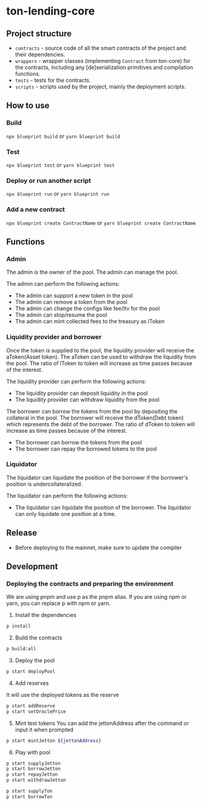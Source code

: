 # ton-lending-core

## Project structure

-   `contracts` - source code of all the smart contracts of the project and their dependencies.
-   `wrappers` - wrapper classes (implementing `Contract` from ton-core) for the contracts, including any [de]serialization primitives and compilation functions.
-   `tests` - tests for the contracts.
-   `scripts` - scripts used by the project, mainly the deployment scripts.

## How to use

### Build

`npx blueprint build` or `yarn blueprint build`

### Test

`npx blueprint test` or `yarn blueprint test`

### Deploy or run another script

`npx blueprint run` or `yarn blueprint run`

### Add a new contract

`npx blueprint create ContractName` or `yarn blueprint create ContractName`

## Functions

### Admin

The admin is the owner of the pool. The admin can manage the pool.

The admin can perform the following actions:
- The admin can support a new token in the pool
- The admin can remove a token from the pool
- The admin can change the configs like fee/ltv for the pool
- The admin can stop/resume the pool
- The admin can mint collected fees to the treasury as lToken

### Liquidity provider and borrower

Once the token is supplied to the pool, the liquidity provider will receive the aToken(Asset token).
The aToken can be used to withdraw the liquidity from the pool.
The ratio of lToken to token will increase as time passes because of the interest.

The liquidity provider can perform the following actions:
- The liquidity provider can deposit liquidity in the pool
- The liquidity provider can withdraw liquidity from the pool

The borrower can borrow the tokens from the pool by depositing the collateral in the pool.
The borrower will receive the dToken(Debt token) which represents the debt of the borrower.
The ratio of dToken to token will increase as time passes because of the interest.

- The borrower can borrow the tokens from the pool
- The borrower can repay the borrowed tokens to the pool

### Liquidator

The liquidator can liquidate the position of the borrower if the borrower's position is undercollateralized.

The liquidator can perform the following actions:
- The liquidator can liquidate the position of the borrower. The liquidator can only liquidate one position at a time.

## Release

- Before deploying to the mainnet, make sure to update the compiler 

## Development

### Deploying the contracts and preparing the environment

We are using pnpm and use p as the pnpm alias. If you are using npm or yarn, you can replace p with npm or yarn.

1. Install the dependencies

```bash
p install
``` 
2. Build the contracts

```bash
p build:all
```

3. Deploy the pool

```bash
p start deployPool
```

4. Add reserves

It will use the deployed tokens as the reserve    
```bash
p start addReserve
p start setOraclePrice
```

5. Mint test tokens
You can add the jettonAddress after the command or input it when prompted
```bash
p start mintJetton ${jettonAddress}
```

6. Play with pool
```bash
p start supplyJetton
p start borrowJetton
p start repayJetton
p start withdrawJetton

p start supplyTon
p start borrowTon
```



